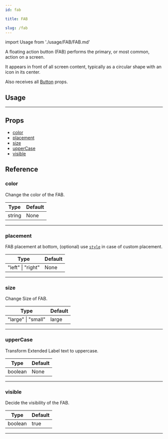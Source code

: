 ```yaml
---
id: fab

title: FAB

slug: /fab
---
```


import Usage from './usage/FAB/FAB.md'

A floating action button (FAB) performs the primary, or most common, action on a screen.

It appears in front of all screen content, typically as a circular shape with an icon in its center.

Also receives all [Button](https://reactnativeelements.com/docs/button#props) props.

## Usage

<Usage />

---

## Props

- [color](#color)
- [placement](#placement)
- [size](#size)
- [upperCase](#upperCase)
- [visible](#visible)

## Reference

### color

Change the color of the FAB.

| Type   | Default |
| ------ | ------- |
| string | None    |

---

### placement

FAB placement at bottom, (optional) use [`style`](#style) in case of custom placement.

| Type              | Default |
| ----------------- | ------- |
| "left" \| "right" | None    |

---

### size

Change Size of FAB.

| Type               | Default |
| ------------------ | ------- |
| "large" \| "small" | large   |

---

### upperCase

Transform Extended Label text to uppercase.

| Type    | Default |
| ------- | ------- |
| boolean | None    |

---

### visible

Decide the visibility of the FAB.

| Type    | Default |
| ------- | ------- |
| boolean | true    |

---
